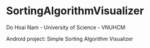 # SortingAlgorithmVisualizer

Do Hoai Nam - University of Science - VNUHCM

Android project:
Simple Sorting Algorithm Visualizer
